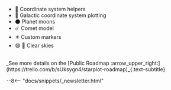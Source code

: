 
- 🧮 Coordinate system helpers
- 🌌 Galactic coordinate system plotting
- 🌑 Planet moons
- ☄️ Comet model
- ✴️ Custom markers
- 😄 🔭 Clear skies

<br/>
_See more details on the [Public Roadmap :arrow_upper_right:](https://trello.com/b/sUksygn4/starplot-roadmap)_{.text-subtitle}

--8<-- "docs/snippets/_newsletter.html"

<br/>
<br/>
<br/>